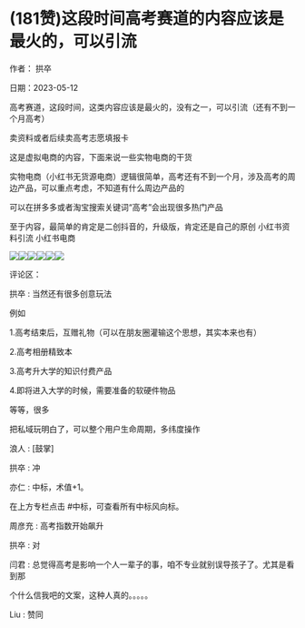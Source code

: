 
# (181赞)这段时间高考赛道的内容应该是最火的，可以引流

作者：  拱卒

日期：2023-05-12

高考赛道，这段时间，这类内容应该是最火的，没有之一，可以引流（还有不到一个月高考）

卖资料或者后续卖高考志愿填报卡

这是虚拟电商的内容，下面来说一些实物电商的干货

实物电商（小红书无货源电商）逻辑很简单，高考还有不到一个月，涉及高考的周边产品，可以重点考虑，不知道有什么周边产品的

可以在拼多多或者淘宝搜索关键词“高考”会出现很多热门产品

至于内容，最简单的肯定是二创抖音的，升级版，肯定还是自己的原创  小红书资料引流  小红书电商

![](img/gaokao-xiangguan_0401.png)![](img/gaokao-xiangguan_0406.png)![](img/gaokao-xiangguan_0411.png)![](img/gaokao-xiangguan_0416.png)![](img/gaokao-xiangguan_0421.png)![](img/gaokao-xiangguan_0426.png)

评论区：

拱卒 : 当然还有很多创意玩法

例如

1.高考结束后，互赠礼物（可以在朋友圈灌输这个思想，其实本来也有）

2.高考相册精致本

3.高考升大学的知识付费产品

4.即将进入大学的时候，需要准备的软硬件物品

等等，很多

把私域玩明白了，可以整个用户生命周期，多纬度操作

浪人 : [鼓掌]

拱卒 : 冲

亦仁 : 中标，术值+1。

在上方专栏点击 #中标，可查看所有中标风向标。

周彦充 : 高考指数开始飙升

拱卒 : 对

闫君 : 总觉得高考是影响一个人一辈子的事，咱不专业就别误导孩子了。尤其是看到那

个什么信我吧的文案，这种人真的。。。。。

Liu : 赞同
